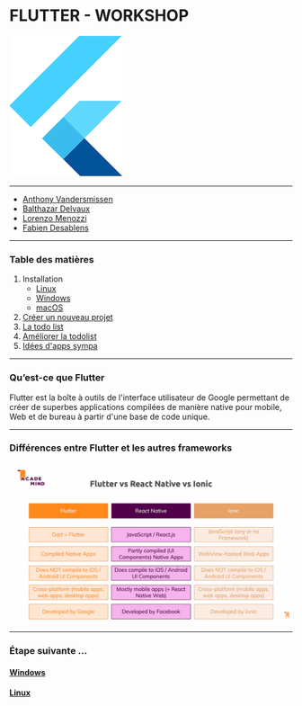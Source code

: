# FLUTTER - WORKSHOP
![logo flutter](/img/flutter-logo.png "logo flutter")
***

* [Anthony Vandersmissen](https://www.linkedin.com/in/anthony-vandersmissen/)
* [Balthazar Delvaux](https://www.linkedin.com/in/balthazar-delvaux/)
* [Lorenzo Menozzi](https://www.linkedin.com/in/lorenzo-menozzi/)
* [Fabien Desablens](https://www.linkedin.com/in/fabien-desablens)

***
### Table des matières
1. Installation
   * [Linux](installation_linux.md)
   * [Windows](installation_windows.md)
   * [macOS](https://flutter.dev/docs/get-started/install/macos)
2. [Créer un nouveau projet](./nouveau_projet.md)
3. [La todo list](./todolist.md)
4. [Améliorer la todolist](./upgrade.md)
5. [Idées d'apps sympa](./example.md)

***
### Qu’est-ce que Flutter

Flutter est la boîte à outils de l'interface utilisateur de Google permettant de créer de superbes applications compilées de manière native pour mobile, Web et de bureau à partir d'une base de code unique.

***
### Différences entre Flutter et les autres frameworks

![différences entre les frameworks](./img/diffs.png)

***
### Étape suivante ...

#### [Windows](installation_windows.md)  
#### [Linux](installation_linux.md)